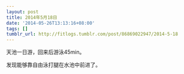 ```yaml
---
layout: post
title: 2014年5月18日
date: '2014-05-26T13:13:16+08:00'
tags: []
tumblr_url: http://fitlogs.tumblr.com/post/86869022947/2014-5-18
---
```

天池一日游，回来后游泳45min。

发现能够靠自由泳打腿在水池中前进了。
